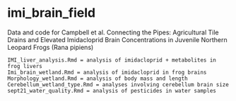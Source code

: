 # imi_brain_field
Data and code for Campbell et al. Connecting the Pipes: Agricultural Tile Drains and Elevated Imidacloprid Brain Concentrations in Juvenile Northern Leopard Frogs (Rana pipiens)


	IMI_liver_analysis.Rmd = analysis of imidacloprid + metabolites in frog livers
	Imi_brain_wetland.Rmd = analysis of imidacloprid in frog brains
	Morphology_wetland.Rmd = analysis of body mass and length
	Cerebellum_wetland_type.Rmd = analyses involving cerebellum brain size
	sept21_water_quality.Rmd = analysis of pesticides in water samples
